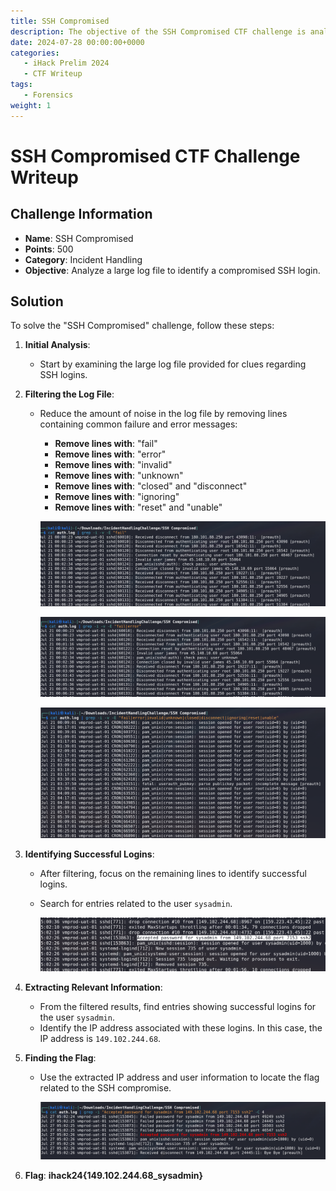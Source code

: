 ```yaml
---
title: SSH Compromised
description: The objective of the SSH Compromised CTF challenge is analyze a large log file to identify a compromised SSH login.
date: 2024-07-28 00:00:00+0000
categories:
   - iHack Prelim 2024
   - CTF Writeup
tags:
   - Forensics
weight: 1     
---
```

# SSH Compromised CTF Challenge Writeup

## Challenge Information
- **Name**: SSH Compromised
- **Points**: 500
- **Category**: Incident Handling
- **Objective**: Analyze a large log file to identify a compromised SSH login.

## Solution
To solve the "SSH Compromised" challenge, follow these steps:

1. **Initial Analysis**:
   - Start by examining the large log file provided for clues regarding SSH logins.

2. **Filtering the Log File**:
   - Reduce the amount of noise in the log file by removing lines containing common failure and error messages:
     - **Remove lines with**: "fail"
     - **Remove lines with**: "error"
     - **Remove lines with**: "invalid"
     - **Remove lines with**: "unknown"
     - **Remove lines with**: "closed" and "disconnect"
     - **Remove lines with**: "ignoring"
     - **Remove lines with**: "reset" and "unable"


      ![Fail Removed](<removing fail.png>)


      ![Error Removed](<removing error.png>)


      ![Removed Almost Everything](<removed almost everything.png>)

3. **Identifying Successful Logins**:
   - After filtering, focus on the remaining lines to identify successful logins.
   - Search for entries related to the user `sysadmin`.


        ![Found Stuff](<foud stuff.png>)

4. **Extracting Relevant Information**:
   - From the filtered results, find entries showing successful logins for the user `sysadmin`.
   - Identify the IP address associated with these logins. In this case, the IP address is `149.102.244.68`.

5. **Finding the Flag**:
   - Use the extracted IP address and user information to locate the flag related to the SSH compromise.



      ![Flag](flag.png)


6. **Flag**: **ihack24{149.102.244.68_sysadmin}**